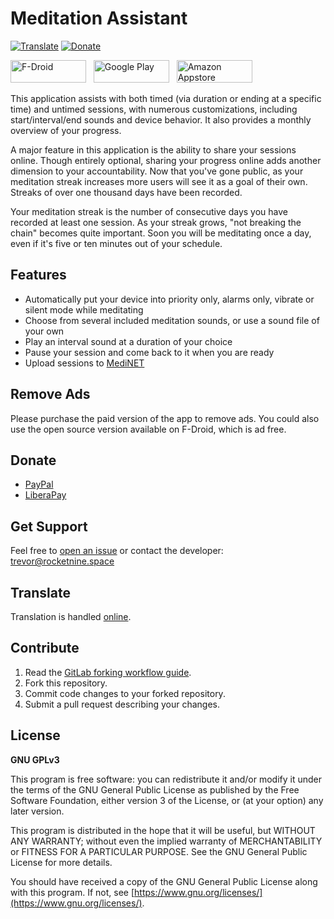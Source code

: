 # Meditation Assistant
[![Translate](https://hosted.weblate.org/widgets/meditation-assistant/-/svg-badge.svg)](https://medinet.rocketnine.space/translate/)
[![Donate](https://img.shields.io/liberapay/receives/rocketnine.space.svg?logo=liberapay)](https://liberapay.com/rocketnine.space)

<a href="https://f-droid.org/packages/sh.ftp.rocketninelabs.meditationassistant.opensource/"><img width="121" height="36" alt="F-Droid" border="0" src="https://rocketnine.space/static/badge_fdroid_36.png"></a>
 &nbsp; <a href="https://play.google.com/store/apps/details?id=sh.ftp.rocketninelabs.meditationassistant"><img width="121" height="36" alt="Google Play" border="0" src="https://rocketnine.space/static/badge_google_36.png"></a>
 &nbsp; <a href="https://www.amazon.com/Rocket-Nine-Laboratories-Meditation-Assistant/dp/B00BQVZ9DU"><img width="121" height="36" alt="Amazon Appstore" border="0" src="https://rocketnine.space/static/badge_amazon_36.png"></a>

This application assists with both timed (via duration or ending at a specific time) and
untimed sessions, with numerous customizations, including start/interval/end sounds and
device behavior. It also provides a monthly overview of your progress.

A major feature in this application is the ability to share your sessions online. Though
entirely optional, sharing your progress online adds another dimension to your
accountability. Now that you've gone public, as your meditation streak increases more users
will see it as a goal of their own. Streaks of over one thousand days have been recorded.

Your meditation streak is the number of consecutive days you have recorded at least one
session. As your streak grows, "not breaking the chain" becomes quite important. Soon you
will be meditating once a day, even if it's five or ten minutes out of your schedule.


Features
------------
- Automatically put your device into priority only, alarms only, vibrate or silent mode while meditating
- Choose from several included meditation sounds, or use a sound file of your own
- Play an interval sound at a duration of your choice
- Pause your session and come back to it when you are ready
- Upload sessions to [MediNET](https://gitlab.com/tslocum/medinet)

Remove Ads
------------
Please purchase the paid version of the app to remove ads.  You could also use the open
source version available on F-Droid, which is ad free.


Donate
------------
- [PayPal](https://www.paypal.com/cgi-bin/webscr?cmd=_s-xclick&hosted_button_id=TEP9HT98XK7QA)
- [LiberaPay](https://liberapay.com/rocketnine.space)


Get Support
------------
Feel free to [open an issue](https://gitlab.com/tslocum/meditationassistant/issues) or
contact the developer: trevor@rocketnine.space


Translate
------------
Translation is handled [online](https://medinet.rocketnine.space/translate/).


Contribute
------------
 1. Read the [GitLab forking workflow guide](https://docs.gitlab.com/ee/workflow/forking_workflow.html).
 2. Fork this repository.
 3. Commit code changes to your forked repository.
 4. Submit a pull request describing your changes.


License
------------
**GNU GPLv3**

This program is free software: you can redistribute it and/or modify
it under the terms of the GNU General Public License as published by
the Free Software Foundation, either version 3 of the License, or
(at your option) any later version.

This program is distributed in the hope that it will be useful,
but WITHOUT ANY WARRANTY; without even the implied warranty of
MERCHANTABILITY or FITNESS FOR A PARTICULAR PURPOSE.  See the
GNU General Public License for more details.

You should have received a copy of the GNU General Public License
along with this program.  If not, see [https://www.gnu.org/licenses/](https://www.gnu.org/licenses/).
